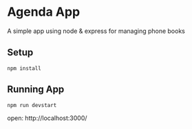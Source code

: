 # Agenda App

A simple app  using node & express  for managing phone books

## Setup

```
npm install
```

## Running App

```
npm run devstart
```

open: http://localhost:3000/

